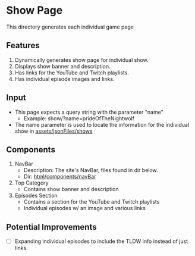 # Show Page
This directory generates each individual game page

## Features
1. Dynamically generates show page for individual show.
2. Displays show banner and description.
3. Has links for the YouTube and Twitch playlists.
4. Has individual episode images and links.

## Input
- This page expects a query string with the parameter "name"
  - Example: show/?name=prideOfTheNightwolf
- The name parameter is used to locate the information for the individual show in [assets/jsonFiles/shows](/assets/jsonFiles/shows) 

## Components
1. NavBar
    - Description: The site's NavBar, files found in dir below.
    - Dir: [html/components/navBar](/html/components/navBar)
2. Top Category
    - Contains show banner and description
3. Episodes Section
    - Contains a section for the YouTube and Twitch playlists
    - Individual episodes w/ an image and various links

## Potential Improvements
- [ ] Expanding individual episodes to include the TLDW info instead of just links.
